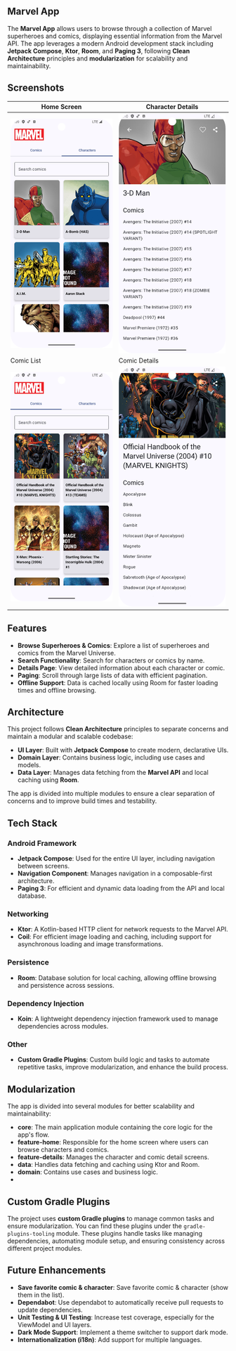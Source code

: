 ## Marvel App

The **Marvel App** allows users to browse through a collection of Marvel superheroes and comics, displaying essential information from the Marvel API. The app leverages a modern Android development stack including **Jetpack Compose**, **Ktor**, **Room**, and **Paging 3**, following **Clean Architecture** principles and **modularization** for scalability and maintainability.

## Screenshots

| Home Screen                                  | Character Details                                  |
|----------------------------------------------|----------------------------------------------------|
| ![Home Screen](screenshots/screenshot_1.png) | ![Character Details](screenshots/screenshot_4.png) |
| Comic List                                   | Comic Details                                      |
| ![Comic List](screenshots/screenshot_2.png)  | ![Comic Details](screenshots/screenshot_3.png)     |

## Features

- **Browse Superheroes & Comics**: Explore a list of superheroes and comics from the Marvel Universe.
- **Search Functionality**: Search for characters or comics by name.
- **Details Page**: View detailed information about each character or comic.
- **Paging**: Scroll through large lists of data with efficient pagination.
- **Offline Support**: Data is cached locally using Room for faster loading times and offline browsing.

## Architecture

This project follows **Clean Architecture** principles to separate concerns and maintain a modular and scalable codebase:

- **UI Layer**: Built with **Jetpack Compose** to create modern, declarative UIs.
- **Domain Layer**: Contains business logic, including use cases and models.
- **Data Layer**: Manages data fetching from the **Marvel API** and local caching using **Room**.

The app is divided into multiple modules to ensure a clear separation of concerns and to improve build times and testability.

## Tech Stack

### Android Framework

- **Jetpack Compose**: Used for the entire UI layer, including navigation between screens.
- **Navigation Component**: Manages navigation in a composable-first architecture.
- **Paging 3**: For efficient and dynamic data loading from the API and local database.

### Networking

- **Ktor**: A Kotlin-based HTTP client for network requests to the Marvel API.
- **Coil**: For efficient image loading and caching, including support for asynchronous loading and image transformations.

### Persistence

- **Room**: Database solution for local caching, allowing offline browsing and persistence across sessions.

### Dependency Injection

- **Koin**: A lightweight dependency injection framework used to manage dependencies across modules.

### Other

- **Custom Gradle Plugins**: Custom build logic and tasks to automate repetitive tasks, improve modularization, and enhance the build process.

## Modularization

The app is divided into several modules for better scalability and maintainability:

- **core**: The main application module containing the core logic for the app's flow.
- **feature-home**: Responsible for the home screen where users can browse characters and comics.
- **feature-details**: Manages the character and comic detail screens.
- **data**: Handles data fetching and caching using Ktor and Room.
- **domain**: Contains use cases and business logic.
- 
## Custom Gradle Plugins

The project uses **custom Gradle plugins** to manage common tasks and ensure modularization. You can find these plugins under the `gradle-plugins-tooling` module. These plugins handle tasks like managing dependencies, automating module setup, and ensuring consistency across different project modules.

## Future Enhancements

- **Save favorite comic & character**: Save favorite comic & character (show them in the list).
- **Dependabot**: Use dependabot to automatically receive pull requests to update dependencies.
- **Unit Testing & UI Testing**: Increase test coverage, especially for the ViewModel and UI layers.
- **Dark Mode Support**: Implement a theme switcher to support dark mode.
- **Internationalization (i18n)**: Add support for multiple languages.
